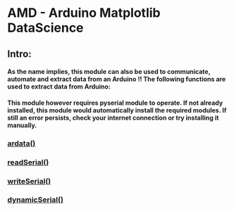 # AMD - Arduino Matplotlib DataScience
## Intro:
#### As the name implies, this module can also be used to communicate, automate and extract data from an Arduino !! The following functions are used to extract data from Arduino:
#### This module however requires pyserial module to operate. If not already installed, this module would automatically install the required modules. If still an error persists, check your internet connection or try installing it manually.

### [ardata()]()
### [readSerial()]()
### [writeSerial()]()
### [dynamicSerial()]()
